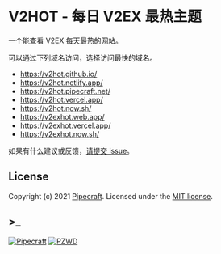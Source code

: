 # V2HOT - 每日 V2EX 最热主题

一个能查看 V2EX 每天最热的网站。

可以通过下列域名访问，选择访问最快的域名。

- https://v2hot.github.io/
- https://v2hot.netlify.app/
- https://v2hot.pipecraft.net/
- https://v2hot.vercel.app/
- https://v2hot.now.sh/
- https://v2exhot.web.app/
- https://v2exhot.vercel.app/
- https://v2exhot.now.sh/

如果有什么建议或反馈，[请提交 issue](https://github.com/v2hot/v2hot.github.io/issues)。

## License

Copyright (c) 2021 [Pipecraft][my-url]. Licensed under the [MIT license][license-url].

## >\_

[![Pipecraft](https://img.shields.io/badge/site-pipecraft-brightgreen)](https://www.pipecraft.net)
[![PZWD](https://img.shields.io/badge/site-pzwd-brightgreen)](https://pzwd.net)

[my-url]: https://www.pipecraft.net
[license-url]: LICENSE
